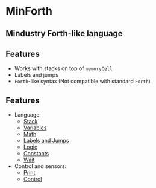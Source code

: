 # MinForth
## Mindustry Forth-like language


## Features
* Works with stacks on top of `memoryCell`
* Labels and jumps
* `Forth`-like syntax (Not compatible with standard `Forth`)

## Features
* Language
    * [Stack](doc/Stack.md)
    * [Variables](doc/Variables.md)
    * [Math](doc/Math.md)
    * [Labels and Jumps](doc/Labels.md)
    * [Logic](doc/Logic.md)
    * [Constants](doc/Constants.md)
    * [Wait](doc/Wait.md)
* Control and sensors:
    * [Print](doc/Print.md)
    * [Control](doc/Control.md)